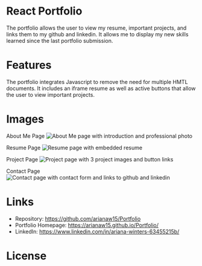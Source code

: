 # React Portfolio

The portfolio allows the user to view my resume, important projects, and links them to my github and linkedin. It allows me to display my new skills learned since the last portfolio submission. 

# Features

The portfolio integrates Javascript to remove the need for multiple HMTL documents. It includes an iframe resume as well as active buttons that allow the user to view important projects. 

# Images

About Me Page
![About Me page with introduction and professional photo](/Assets/Aboutme.PNG)

Resume Page
![Resume page with embedded resume](/Assets/resume.PNG)

Project Page
![Project page with 3 project images and button links](/Assets/projects.PNG)

Contact Page
![Contact page with contact form and links to github and linkedin](/Assets/contact.PNG)

# Links

- Repository: https://github.com/arianaw15/Portfolio
- Portfolio Homepage: https://arianaw15.github.io/Portfolio/
- LinkedIn: https://www.linkedin.com/in/ariana-winters-63455215b/

# License
